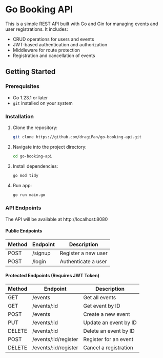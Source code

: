 # Go Booking API

This is a simple REST API built with Go and Gin for managing events and user registrations. It includes:
- CRUD operations for users and events
- JWT-based authentication and authorization
- Middleware for route protection
- Registration and cancellation of events

## Getting Started

### Prerequisites
- Go 1.23.1 or later
- `git` installed on your system

### Installation
1. Clone the repository:
   ```bash
   git clone https://github.com/dragiPan/go-booking-api.git
   ```
2. Navigate into the project directory:
   ```bash
   cd go-booking-api
   ```
3. Install dependencies:
   ```bash
   go mod tidy
   ```
4. Run app:
   ```bash
   go run main.go
   ```
### API Endpoints
The API will be available at http://localhost:8080
#### Public Endpoints
| Method | Endpoint   | Description            |
|--------|------------|------------------------|
| POST   | /signup    | Register a new user    |
| POST   | /login     | Authenticate a user    |

#### Protected Endpoints (Requires JWT Token)
| Method   | Endpoint                  | Description                   |
|----------|--------------------------|-------------------------------|
| GET      | /events                  | Get all events               |
| GET      | /events/:id              | Get event by ID              |
| POST     | /events                  | Create a new event           |
| PUT      | /events/:id              | Update an event by ID        |
| DELETE   | /events/:id              | Delete an event by ID        |
| POST     | /events/:id/register     | Register for an event        |
| DELETE   | /events/:id/register     | Cancel a registration        |
